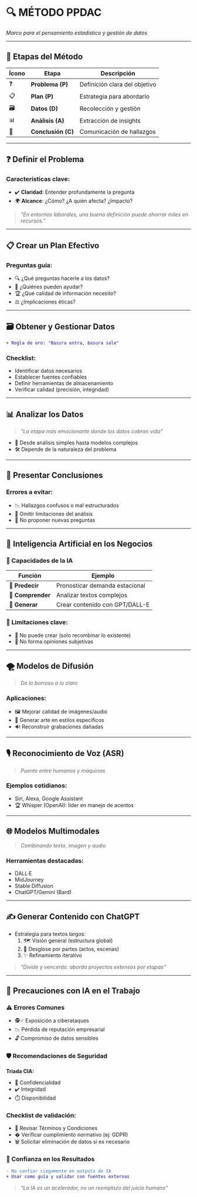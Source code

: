 # 🔍 **MÉTODO PPDAC**  
*Marco para el pensamiento estadístico y gestión de datos*  

---

## 🎯 **Etapas del Método**  
| Ícono | Etapa | Descripción |  
|-------|-------|-------------|  
| ❓ | **Problema (P)** | Definición clara del objetivo |  
| 📋 | **Plan (P)** | Estrategia para abordarlo |  
| 🗃️ | **Datos (D)** | Recolección y gestión |  
| 📊 | **Análisis (A)** | Extracción de insights |  
| 🎤 | **Conclusión (C)** | Comunicación de hallazgos |  

---

## ❓ **Definir el Problema**  
### Características clave:  
- ✔️ **Claridad**: Entender profundamente la pregunta  
- 🌍 **Alcance**: ¿Cómo? ¿A quién afecta? ¿Impacto?  

> *"En entornos laborales, una buena definición puede ahorrar miles en recursos."*  

---

## 📋 **Crear un Plan Efectivo**  
### Preguntas guía:  
- 🔍 ¿Qué preguntas hacerle a los datos?  
- 👥 ¿Quiénes pueden ayudar?  
- 🏆 ¿Qué calidad de información necesito?  
- ⚖️ ¿Implicaciones éticas?  

---

## 🗃️ **Obtener y Gestionar Datos**  
```diff
+ Regla de oro: "Basura entra, basura sale"
```

### Checklist:
- Identificar datos necesarios
- Establecer fuentes confiables
- Definir herramientas de almacenamiento
- Verificar calidad (precisión, integridad)

---

## **📊 Analizar los Datos**
> *"La etapa más emocionante donde los datos cobran vida"*
- 🔢 Desde análisis simples hasta modelos complejos
- 🛠️ Depende de la naturaleza del problema

---

## **🎤 Presentar Conclusiones**
### Errores a evitar:
- 📉 Hallazgos confusos o mal estructurados
- 🚫 Omitir limitaciones del análisis
- 🔄 No proponer nuevas preguntas

---

## **🤖 Inteligencia Artificial en los Negocios**
### 🧠 Capacidades de la IA
| Función      | Ejemplo                     |
|--------------|-----------------------------|
| 🔮 **Predecir** | Pronosticar demanda estacional |
| 📖 **Comprender** | Analizar textos complejos    |
| 🎨 **Generar** | Crear contenido con GPT/DALL-E |

### 🚫 Limitaciones clave:
- 🎨 No puede crear (solo recombinar lo existente)
- 💭 No forma opiniones subjetivas

---

## **🌪️ Modelos de Difusión**
> *De lo borroso a lo claro*

### Aplicaciones:
- 🖼️ Mejorar calidad de imágenes/audio
- 🎨 Generar arte en estilos específicos
- 🔊 Reconstruir grabaciones dañadas

---

## **🎙️ Reconocimiento de Voz (ASR)**
> *Puente entre humanos y máquinas*
### Ejemplos cotidianos:
- Siri, Alexa, Google Assistant
- 🏆 Whisper (OpenAI): líder en manejo de acentos

---

## **🌐 Modelos Multimodales**
> *Combinando texto, imagen y audio*
### Herramientas destacadas:
- DALL·E
- MidJourney
- Stable Diffusion
- ChatGPT/Gemini (Bard)

---

## **✍️ Generar Contenido con ChatGPT**
- Estrategia para textos largos:
  1. 🗺️ Visión general (estructura global)
  2. 🧩 Desglose por partes (actos, escenas)
  3. ✨ Refinamiento iterativo

> *"Divide y vencerás: aborda proyectos extensos por etapas"*

---

## **🔐 Precauciones con IA en el Trabajo**
### ⚠️ Errores Comunes
- 🕵️♂️ Exposición a ciberataques
- 📉 Pérdida de reputación empresarial
- 🔓 Compromiso de datos sensibles

### 🛡️ Recomendaciones de Seguridad
**Triada CIA:**
- 🤫 Confidencialidad
- ✔️ Integridad
- ⏱️ Disponibilidad

### Checklist de validación:
- 📜 Revisar Términos y Condiciones
- � Verificar cumplimiento normativo (ej: GDPR)
- 🗑️ Solicitar eliminación de datos si es necesario

### 🤔 Confianza en los Resultados
```diff
- No confiar ciegamente en outputs de IA  
+ Usar como guía y validar con fuentes externas
```
> *"La IA es un acelerador, no un reemplazo del juicio humano"*

